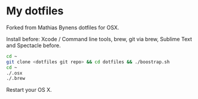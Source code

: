 # My dotfiles

Forked from Mathias Bynens dotfiles for OSX.

Install before: Xcode / Command line tools, brew, git via brew, Sublime Text and Spectacle before.
```bash
cd ~
git clone <dotfiles git repo> && cd dotfiles && ./boostrap.sh
cd ~
./.osx
./.brew
```
Restart your OS X.


